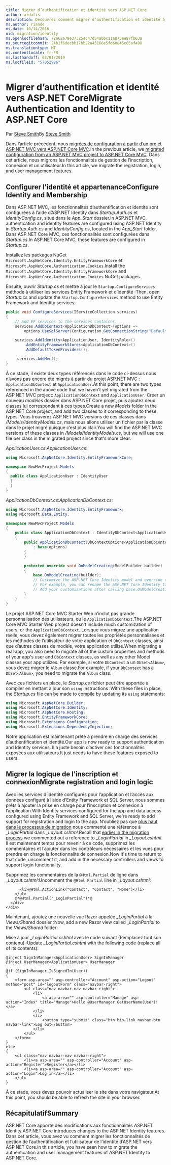```yaml
---
title: Migrer d’authentification et identité vers ASP.NET Core
author: ardalis
description: Découvrez comment migrer d’authentification et identité à partir d’un projet ASP.NET MVC à un projet ASP.NET Core MVC.
ms.author: riande
ms.date: 10/14/2016
uid: migration/identity
ms.openlocfilehash: 72e62e78e37325ec47d54abbc11a875ae87fb63a
ms.sourcegitcommit: 24b1f6decbb17bb22a45166e5fdb0845c65af498
ms.translationtype: MT
ms.contentlocale: fr-FR
ms.lasthandoff: 03/01/2019
ms.locfileid: "57052986"
---
```

# <a name="migrate-authentication-and-identity-to-aspnet-core"></a><span data-ttu-id="7e825-103">Migrer d’authentification et identité vers ASP.NET Core</span><span class="sxs-lookup"><span data-stu-id="7e825-103">Migrate Authentication and Identity to ASP.NET Core</span></span>

<span data-ttu-id="7e825-104">Par [Steve Smith](https://ardalis.com/)</span><span class="sxs-lookup"><span data-stu-id="7e825-104">By [Steve Smith](https://ardalis.com/)</span></span>

<span data-ttu-id="7e825-105">Dans l’article précédent, nous [migrées de configuration à partir d’un projet ASP.NET MVC vers ASP.NET Core MVC](xref:migration/configuration).</span><span class="sxs-lookup"><span data-stu-id="7e825-105">In the previous article, we [migrated configuration from an ASP.NET MVC project to ASP.NET Core MVC](xref:migration/configuration).</span></span> <span data-ttu-id="7e825-106">Dans cet article, nous migrons les fonctionnalités de gestion de l’inscription, connexion et un utilisateur.</span><span class="sxs-lookup"><span data-stu-id="7e825-106">In this article, we migrate the registration, login, and user management features.</span></span>

## <a name="configure-identity-and-membership"></a><span data-ttu-id="7e825-107">Configurer l’identité et appartenance</span><span class="sxs-lookup"><span data-stu-id="7e825-107">Configure Identity and Membership</span></span>

<span data-ttu-id="7e825-108">Dans ASP.NET MVC, les fonctionnalités d’authentification et identité sont configurées à l’aide d’ASP.NET Identity dans *Startup.Auth.cs* et *IdentityConfig.cs*, situé dans le *App_Start* dossier.</span><span class="sxs-lookup"><span data-stu-id="7e825-108">In ASP.NET MVC, authentication and identity features are configured using ASP.NET Identity in *Startup.Auth.cs* and *IdentityConfig.cs*, located in the *App_Start* folder.</span></span> <span data-ttu-id="7e825-109">Dans ASP.NET Core MVC, ces fonctionnalités sont configurées dans *Startup.cs*.</span><span class="sxs-lookup"><span data-stu-id="7e825-109">In ASP.NET Core MVC, these features are configured in *Startup.cs*.</span></span>

<span data-ttu-id="7e825-110">Installez les packages NuGet `Microsoft.AspNetCore.Identity.EntityFrameworkCore` et `Microsoft.AspNetCore.Authentication.Cookies`.</span><span class="sxs-lookup"><span data-stu-id="7e825-110">Install the `Microsoft.AspNetCore.Identity.EntityFrameworkCore` and `Microsoft.AspNetCore.Authentication.Cookies` NuGet packages.</span></span>

<span data-ttu-id="7e825-111">Ensuite, ouvrir *Startup.cs* et mettre à jour le `Startup.ConfigureServices` méthode à utiliser les services Entity Framework et d’identité :</span><span class="sxs-lookup"><span data-stu-id="7e825-111">Then, open *Startup.cs* and update the `Startup.ConfigureServices` method to use Entity Framework and Identity services:</span></span>

```csharp
public void ConfigureServices(IServiceCollection services)
{
    // Add EF services to the services container.
    services.AddDbContext<ApplicationDbContext>(options =>
        options.UseSqlServer(Configuration.GetConnectionString("DefaultConnection")));

    services.AddIdentity<ApplicationUser, IdentityRole>()
        .AddEntityFrameworkStores<ApplicationDbContext>()
        .AddDefaultTokenProviders();

     services.AddMvc();
}
```

<span data-ttu-id="7e825-112">À ce stade, il existe deux types référencés dans le code ci-dessus nous n’avons pas encore été migrés à partir du projet ASP.NET MVC : `ApplicationDbContext` et `ApplicationUser`.</span><span class="sxs-lookup"><span data-stu-id="7e825-112">At this point, there are two types referenced in the above code that we haven't yet migrated from the ASP.NET MVC project: `ApplicationDbContext` and `ApplicationUser`.</span></span> <span data-ttu-id="7e825-113">Créer un nouveau *modèles* dossier dans ASP.NET Core projet, puis ajoutez deux classes lui correspondant à ces types.</span><span class="sxs-lookup"><span data-stu-id="7e825-113">Create a new *Models* folder in the ASP.NET Core project, and add two classes to it corresponding to these types.</span></span> <span data-ttu-id="7e825-114">Vous trouverez ASP.NET MVC versions de ces classes dans */Models/IdentityModels.cs*, mais nous allons utiliser un fichier par la classe dans le projet migré puisque c’est plus clair.</span><span class="sxs-lookup"><span data-stu-id="7e825-114">You will find the ASP.NET MVC versions of these classes in */Models/IdentityModels.cs*, but we will use one file per class in the migrated project since that's more clear.</span></span>

<span data-ttu-id="7e825-115">*ApplicationUser.cs*:</span><span class="sxs-lookup"><span data-stu-id="7e825-115">*ApplicationUser.cs*:</span></span>

```csharp
using Microsoft.AspNetCore.Identity.EntityFrameworkCore;

namespace NewMvcProject.Models
{
  public class ApplicationUser : IdentityUser
  {
  }
}
```

<span data-ttu-id="7e825-116">*ApplicationDbContext.cs*:</span><span class="sxs-lookup"><span data-stu-id="7e825-116">*ApplicationDbContext.cs*:</span></span>

```csharp
using Microsoft.AspNetCore.Identity.EntityFramework;
using Microsoft.Data.Entity;

namespace NewMvcProject.Models
{
    public class ApplicationDbContext : IdentityDbContext<ApplicationUser>
    {
        public ApplicationDbContext(DbContextOptions<ApplicationDbContext> options)
            : base(options)
        {
        }

        protected override void OnModelCreating(ModelBuilder builder)
        {
            base.OnModelCreating(builder);
            // Customize the ASP.NET Core Identity model and override the defaults if needed.
            // For example, you can rename the ASP.NET Core Identity table names and more.
            // Add your customizations after calling base.OnModelCreating(builder);
        }
    }
}
```

<span data-ttu-id="7e825-117">Le projet ASP.NET Core MVC Starter Web n’inclut pas grande personnalisation des utilisateurs, ou le `ApplicationDbContext`.</span><span class="sxs-lookup"><span data-stu-id="7e825-117">The ASP.NET Core MVC Starter Web project doesn't include much customization of users, or the `ApplicationDbContext`.</span></span> <span data-ttu-id="7e825-118">Lorsque vous migrez une application réelle, vous devez également migrer toutes les propriétés personnalisées et les méthodes de l’utilisateur de votre application et `DbContext` classes, ainsi que d’autres classes de modèle, votre application utilise.</span><span class="sxs-lookup"><span data-stu-id="7e825-118">When migrating a real app, you also need to migrate all of the custom properties and methods of your app's user and `DbContext` classes, as well as any other Model classes your app utilizes.</span></span> <span data-ttu-id="7e825-119">Par exemple, si votre `DbContext` a un `DbSet<Album>`, vous devez migrer le `Album` classe.</span><span class="sxs-lookup"><span data-stu-id="7e825-119">For example, if your `DbContext` has a `DbSet<Album>`, you need to migrate the `Album` class.</span></span>

<span data-ttu-id="7e825-120">Avec ces fichiers en place, le *Startup.cs* fichier peut être apportée à compiler en mettant à jour son `using` instructions :</span><span class="sxs-lookup"><span data-stu-id="7e825-120">With these files in place, the *Startup.cs* file can be made to compile by updating its `using` statements:</span></span>

```csharp
using Microsoft.AspNetCore.Builder;
using Microsoft.AspNetCore.Identity;
using Microsoft.AspNetCore.Hosting;
using Microsoft.EntityFrameworkCore;
using Microsoft.Extensions.Configuration;
using Microsoft.Extensions.DependencyInjection;
```

<span data-ttu-id="7e825-121">Notre application est maintenant prête à prendre en charge des services d’authentification et identité.</span><span class="sxs-lookup"><span data-stu-id="7e825-121">Our app is now ready to support authentication and Identity services.</span></span> <span data-ttu-id="7e825-122">Il a juste besoin d’activer ces fonctionnalités exposées aux utilisateurs.</span><span class="sxs-lookup"><span data-stu-id="7e825-122">It just needs to have these features exposed to users.</span></span>

## <a name="migrate-registration-and-login-logic"></a><span data-ttu-id="7e825-123">Migrer la logique de l’inscription et connexion</span><span class="sxs-lookup"><span data-stu-id="7e825-123">Migrate registration and login logic</span></span>

<span data-ttu-id="7e825-124">Avec les services d’identité configurés pour l’application et l’accès aux données configuré à l’aide d’Entity Framework et SQL Server, nous sommes prêts à ajouter la prise en charge pour l’inscription et connexion à l’application.</span><span class="sxs-lookup"><span data-stu-id="7e825-124">With Identity services configured for the app and data access configured using Entity Framework and SQL Server, we're ready to add support for registration and login to the app.</span></span> <span data-ttu-id="7e825-125">N’oubliez pas que [plus haut dans le processus de migration](xref:migration/mvc#migrate-the-layout-file) nous commenté une référence à *_LoginPartial* dans *_Layout.cshtml*.</span><span class="sxs-lookup"><span data-stu-id="7e825-125">Recall that [earlier in the migration process](xref:migration/mvc#migrate-the-layout-file) we commented out a reference to *_LoginPartial* in *_Layout.cshtml*.</span></span> <span data-ttu-id="7e825-126">Il est maintenant temps pour revenir à ce code, supprimez les commentaires et l’ajouter dans les contrôleurs nécessaires et les vues pour prendre en charge la fonctionnalité de connexion.</span><span class="sxs-lookup"><span data-stu-id="7e825-126">Now it's time to return to that code, uncomment it, and add in the necessary controllers and views to support login functionality.</span></span>

<span data-ttu-id="7e825-127">Supprimez les commentaires de la `@Html.Partial` de ligne dans *_Layout.cshtml*:</span><span class="sxs-lookup"><span data-stu-id="7e825-127">Uncomment the `@Html.Partial` line in *_Layout.cshtml*:</span></span>

```cshtml
      <li>@Html.ActionLink("Contact", "Contact", "Home")</li>
    </ul>
    @*@Html.Partial("_LoginPartial")*@
  </div>
</div>
```

<span data-ttu-id="7e825-128">Maintenant, ajoutez une nouvelle vue Razor appelée *_LoginPartial* à la *Views/Shared* dossier :</span><span class="sxs-lookup"><span data-stu-id="7e825-128">Now, add a new Razor view called *_LoginPartial* to the *Views/Shared* folder:</span></span>

<span data-ttu-id="7e825-129">Mise à jour *_LoginPartial.cshtml* avec le code suivant (Remplacez tout son contenu) :</span><span class="sxs-lookup"><span data-stu-id="7e825-129">Update *_LoginPartial.cshtml* with the following code (replace all of its contents):</span></span>

```cshtml
@inject SignInManager<ApplicationUser> SignInManager
@inject UserManager<ApplicationUser> UserManager

@if (SignInManager.IsSignedIn(User))
{
    <form asp-area="" asp-controller="Account" asp-action="Logout" method="post" id="logoutForm" class="navbar-right">
        <ul class="nav navbar-nav navbar-right">
            <li>
                <a asp-area="" asp-controller="Manage" asp-action="Index" title="Manage">Hello @UserManager.GetUserName(User)!</a>
            </li>
            <li>
                <button type="submit" class="btn btn-link navbar-btn navbar-link">Log out</button>
            </li>
        </ul>
    </form>
}
else
{
    <ul class="nav navbar-nav navbar-right">
        <li><a asp-area="" asp-controller="Account" asp-action="Register">Register</a></li>
        <li><a asp-area="" asp-controller="Account" asp-action="Login">Log in</a></li>
    </ul>
}
```

<span data-ttu-id="7e825-130">À ce stade, vous devez pouvoir actualiser le site dans votre navigateur.</span><span class="sxs-lookup"><span data-stu-id="7e825-130">At this point, you should be able to refresh the site in your browser.</span></span>

## <a name="summary"></a><span data-ttu-id="7e825-131">Récapitulatif</span><span class="sxs-lookup"><span data-stu-id="7e825-131">Summary</span></span>

<span data-ttu-id="7e825-132">ASP.NET Core apporte des modifications aux fonctionnalités ASP.NET Identity.</span><span class="sxs-lookup"><span data-stu-id="7e825-132">ASP.NET Core introduces changes to the ASP.NET Identity features.</span></span> <span data-ttu-id="7e825-133">Dans cet article, vous avez vu comment migrer les fonctionnalités de gestion de l’authentification et l’utilisateur de l’identité d’ASP.NET vers ASP.NET Core.</span><span class="sxs-lookup"><span data-stu-id="7e825-133">In this article, you have seen how to migrate the authentication and user management features of ASP.NET Identity to ASP.NET Core.</span></span>
